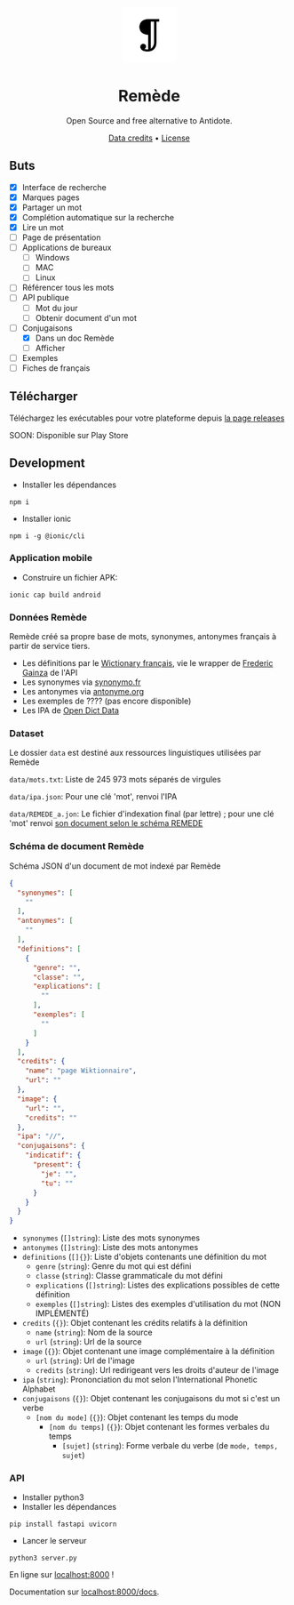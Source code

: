 <div align="center">
<br>
<br>
<img alt="Remede icon" src=".github/icon.png" height="100" width="100">

# Remède
Open Source and free alternative to Antidote.

[Data credits](#données-remède) • [License](https://github.com/camarm-dev/remede/blob/main/LICENSE)

</div>

## Buts

- [x] Interface de recherche
- [x] Marques pages
- [x] Partager un mot
- [x] Complétion automatique sur la recherche
- [x] Lire un mot
- [ ] Page de présentation
- [ ] Applications de bureaux
  -  [ ] Windows 
  -  [ ] MAC 
  -  [ ] Linux 
- [ ] Référencer tous les mots
- [ ] API publique
  - [ ] Mot du jour
  - [ ] Obtenir document d'un mot
- [ ] Conjugaisons
  - [x] Dans un doc Remède
  - [ ] Afficher
- [ ] Exemples
- [ ] Fiches de français

## Télécharger

Téléchargez les exécutables pour votre plateforme depuis [la page releases](/releases)

SOON: Disponible sur Play Store


## Development

- Installer les dépendances
```shell
npm i
```
- Installer ionic
```shell
npm i -g @ionic/cli
```

### Application mobile

- Construire un fichier APK:
```shell
ionic cap build android
```

### Données Remède
Remède créé sa propre base de mots, synonymes, antonymes français à partir de service tiers.

- Les définitions par le [Wictionary français](https://fr.wiktionary.org/wiki/Wiktionnaire:Page_d%E2%80%99accueil), vie le wrapper de [Frederic Gainza](https://api-definition.fgainza.fr/) de l'API
- Les synonymes via [synonymo.fr](https://www.synonymo.fr)
- Les antonymes via [antonyme.org](https://www.antonyme.org)
- Les exemples de ???? (pas encore disponible)
- Les IPA de [Open Dict Data](https://github.com/open-dict-data/ipa-dict)

### Dataset

Le dossier `data` est destiné aux ressources linguistiques utilisées par Remède

`data/mots.txt`: Liste de 245 973 mots séparés de virgules

`data/ipa.json`: Pour une clé 'mot', renvoi l'IPA

`data/REMEDE_a.jon`: Le fichier d'indexation final (par lettre) ; pour une clé 'mot' renvoi [son document selon le schéma REMEDE](#schéma-de-document-remède)

### Schéma de document Remède
Schéma JSON d'un document de mot indexé par Remède

```json
{
  "synonymes": [
    ""
  ],
  "antonymes": [
    ""
  ],
  "definitions": [
    {
      "genre": "",
      "classe": "",
      "explications": [
        ""
      ],
      "exemples": [
        ""
      ]
    }
  ],
  "credits": {
    "name": "page Wiktionnaire",
    "url": ""
  },
  "image": {
    "url": "",
    "credits": ""
  },
  "ipa": "//",
  "conjugaisons": {
    "indicatif": {
      "present": {
        "je": "",
        "tu": ""
      }
    }
  }
}
```

- `synonymes` (`[]string`): Liste des mots synonymes
- `antonymes` (`[]string`): Liste des mots antonymes
- `definitions` (`[]{}`): Liste d'objets contenants une définition du mot
  - `genre` (`string`): Genre du mot qui est défini
  - `classe` (`string`): Classe grammaticale du mot défini
  - `explications` (`[]string`): Listes des explications possibles de cette définition
  - `exemples` (`[]string`): Listes des exemples d'utilisation du mot (NON IMPLÉMENTÉ)
- `credits` (`{}`): Objet contenant les crédits relatifs à la définition
  - `name` (`string`): Nom de la source
  - `url` (`string`): Url de la source
- `image` (`{}`): Objet contenant une image complémentaire à la définition
  - `url` (`string`): Url de l'image
  - `credits` (`string`): Url redirigeant vers les droits d'auteur de l'image
- `ipa` (`string`): Prononciation du mot selon l'International Phonetic Alphabet
- `conjugaisons` (`{}`): Objet contenant les conjugaisons du mot si c'est un verbe
  - `[nom du mode]` (`{}`): Objet contenant les temps du mode
    - `[nom du temps]` (`{}`): Objet contenant les formes verbales du temps
      - `[sujet]` (`string`): Forme verbale du verbe (de `mode, temps, sujet`)

### API

- Installer python3
- Installer les dépendances
```shell
pip install fastapi uvicorn
```
- Lancer le serveur
```shell
python3 server.py
```
En ligne sur [localhost:8000](http:/localhost:8000) !

Documentation sur [localhost:8000/docs](http:/localhost:8000/docs).
